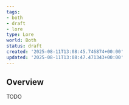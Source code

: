 ```yaml
---
tags:
- both
- draft
- lore
type: Lore
world: Both
status: draft
created: '2025-08-11T13:08:45.746874+00:00'
updated: '2025-08-11T13:08:47.471343+00:00'
---
```



## Overview

TODO
